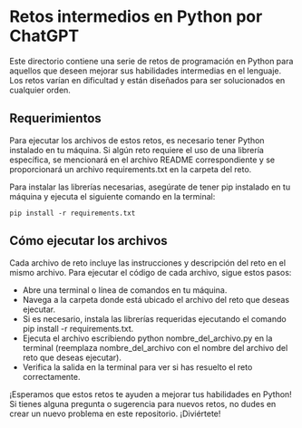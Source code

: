 # Retos intermedios en Python por ChatGPT

Este directorio contiene una serie de retos de programación en Python para aquellos que deseen mejorar sus habilidades intermedias en el lenguaje. Los retos varían en dificultad y están diseñados para ser solucionados en cualquier orden.
## Requerimientos

Para ejecutar los archivos de estos retos, es necesario tener Python instalado en tu máquina. Si algún reto requiere el uso de una librería específica, se mencionará en el archivo README correspondiente y se proporcionará un archivo requirements.txt en la carpeta del reto.

Para instalar las librerías necesarias, asegúrate de tener pip instalado en tu máquina y ejecuta el siguiente comando en la terminal:

```pip install -r requirements.txt```

## Cómo ejecutar los archivos

Cada archivo de reto incluye las instrucciones y descripción del reto en el mismo archivo. Para ejecutar el código de cada archivo, sigue estos pasos:

   - Abre una terminal o línea de comandos en tu máquina.
   - Navega a la carpeta donde está ubicado el archivo del reto que deseas ejecutar.
   - Si es necesario, instala las librerías requeridas ejecutando el comando pip install -r requirements.txt.
   - Ejecuta el archivo escribiendo python nombre_del_archivo.py en la terminal (reemplaza nombre_del_archivo con el nombre del archivo del reto que deseas ejecutar).
   - Verifica la salida en la terminal para ver si has resuelto el reto correctamente.

¡Esperamos que estos retos te ayuden a mejorar tus habilidades en Python! Si tienes alguna pregunta o sugerencia para nuevos retos, no dudes en crear un nuevo problema en este repositorio. ¡Diviértete!
